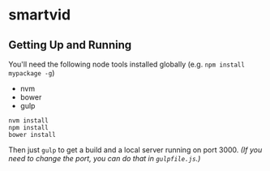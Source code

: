 # smartvid

## Getting Up and Running

You'll need the following node tools installed globally (e.g. `npm install mypackage -g`)
- nvm
- bower
- gulp

```
nvm install
npm install
bower install
```

Then just `gulp` to get a build and a local server running on port 3000. 
_(If you need to change the port, you can do that in `gulpfile.js`.)_
